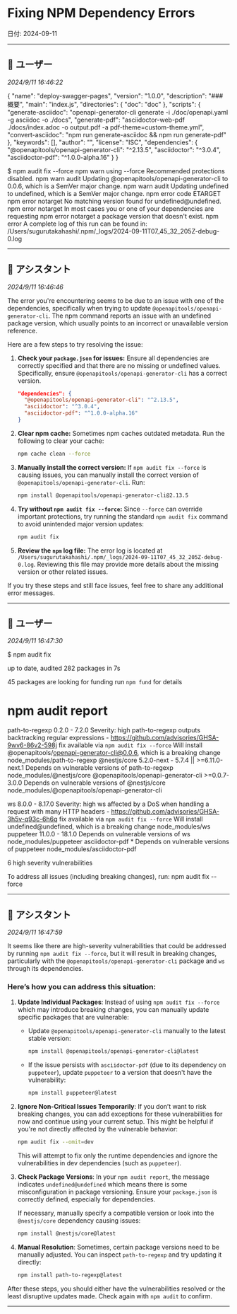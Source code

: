# Fixing NPM Dependency Errors

日付: 2024-09-11

---

## 👤 ユーザー
*2024/9/11 16:46:22*

{
  "name": "deploy-swagger-pages",
  "version": "1.0.0",
  "description": "### 概要",
  "main": "index.js",
  "directories": {
    "doc": "doc"
  },
  "scripts": {
    "generate-asciidoc": "openapi-generator-cli generate -i ./doc/openapi.yaml -g asciidoc -o ./docs",
    "generate-pdf": "asciidoctor-web-pdf ./docs/index.adoc -o output.pdf -a pdf-theme=custom-theme.yml",
    "convert-asciidoc": "npm run generate-asciidoc && npm run generate-pdf"
  },
  "keywords": \[\],
  "author": "",
  "license": "ISC",
  "dependencies": {
    "@openapitools/openapi-generator-cli": "^2.13.5",
    "asciidoctor": "^3.0.4",
    "asciidoctor-pdf": "^1.0.0-alpha.16"
  }
}


$ npm audit fix --force
npm warn using --force Recommended protections disabled.
npm warn audit Updating @openapitools/openapi-generator-cli to 0.0.6, which is a SemVer major change.
npm warn audit Updating undefined to undefined, which is a SemVer major change.
npm error code ETARGET
npm error notarget No matching version found for undefined@undefined.
npm error notarget In most cases you or one of your dependencies are requesting
npm error notarget a package version that doesn't exist.
npm error A complete log of this run can be found in: /Users/sugurutakahashi/.npm/\_logs/2024-09-11T07\_45\_32\_205Z-debug-0.log

---

## 🤖 アシスタント
*2024/9/11 16:46:46*

The error you're encountering seems to be due to an issue with one of the dependencies, specifically when trying to update `@openapitools/openapi-generator-cli`. The npm command reports an issue with an undefined package version, which usually points to an incorrect or unavailable version reference.

Here are a few steps to try resolving the issue:

1. **Check your `package.json` for issues:**
   Ensure all dependencies are correctly specified and that there are no missing or undefined values. Specifically, ensure `@openapitools/openapi-generator-cli` has a correct version.

   ```json
   "dependencies": {
     "@openapitools/openapi-generator-cli": "^2.13.5",
     "asciidoctor": "^3.0.4",
     "asciidoctor-pdf": "^1.0.0-alpha.16"
   }
   ```

2. **Clear npm cache:**
   Sometimes npm caches outdated metadata. Run the following to clear your cache:
   
   ```bash
   npm cache clean --force
   ```

3. **Manually install the correct version:**
   If `npm audit fix --force` is causing issues, you can manually install the correct version of `@openapitools/openapi-generator-cli`. Run:

   ```bash
   npm install @openapitools/openapi-generator-cli@2.13.5
   ```

4. **Try without `npm audit fix --force`:**
   Since `--force` can override important protections, try running the standard `npm audit fix` command to avoid unintended major version updates:

   ```bash
   npm audit fix
   ```

5. **Review the `npm` log file:**
   The error log is located at `/Users/sugurutakahashi/.npm/_logs/2024-09-11T07_45_32_205Z-debug-0.log`. Reviewing this file may provide more details about the missing version or other related issues.

If you try these steps and still face issues, feel free to share any additional error messages.

---

## 👤 ユーザー
*2024/9/11 16:47:30*

$ npm audit fix

up to date, audited 282 packages in 7s

45 packages are looking for funding
  run `npm fund` for details

# npm audit report

path-to-regexp  0.2.0 - 7.2.0
Severity: high
path-to-regexp outputs backtracking regular expressions - https://github.com/advisories/GHSA-9wv6-86v2-598j
fix available via `npm audit fix --force`
Will install @openapitools/openapi-generator-cli@0.0.6, which is a breaking change
node\_modules/path-to-regexp
  @nestjs/core  5.2.0-next - 5.7.4 || &gt;=6.11.0-next.1
  Depends on vulnerable versions of path-to-regexp
  node\_modules/@nestjs/core
    @openapitools/openapi-generator-cli  &gt;=0.0.7-3.0.0
    Depends on vulnerable versions of @nestjs/core
    node\_modules/@openapitools/openapi-generator-cli

ws  8.0.0 - 8.17.0
Severity: high
ws affected by a DoS when handling a request with many HTTP headers - https://github.com/advisories/GHSA-3h5v-q93c-6h6q
fix available via `npm audit fix --force`
Will install undefined@undefined, which is a breaking change
node\_modules/ws
  puppeteer  11.0.0 - 18.1.0
  Depends on vulnerable versions of ws
  node\_modules/puppeteer
    asciidoctor-pdf  \*
    Depends on vulnerable versions of puppeteer
    node\_modules/asciidoctor-pdf

6 high severity vulnerabilities

To address all issues (including breaking changes), run:
  npm audit fix --force

---

## 🤖 アシスタント
*2024/9/11 16:47:59*

It seems like there are high-severity vulnerabilities that could be addressed by running `npm audit fix --force`, but it will result in breaking changes, particularly with the `@openapitools/openapi-generator-cli` package and `ws` through its dependencies.

### Here’s how you can address this situation:

1. **Update Individual Packages**: Instead of using `npm audit fix --force` which may introduce breaking changes, you can manually update specific packages that are vulnerable:
   
   - Update `@openapitools/openapi-generator-cli` manually to the latest stable version:
   
     ```bash
     npm install @openapitools/openapi-generator-cli@latest
     ```
   
   - If the issue persists with `asciidoctor-pdf` (due to its dependency on `puppeteer`), update `puppeteer` to a version that doesn't have the vulnerability:
   
     ```bash
     npm install puppeteer@latest
     ```

2. **Ignore Non-Critical Issues Temporarily**:
   If you don’t want to risk breaking changes, you can add exceptions for these vulnerabilities for now and continue using your current setup. This might be helpful if you're not directly affected by the vulnerable behavior:
   
   ```bash
   npm audit fix --omit=dev
   ```

   This will attempt to fix only the runtime dependencies and ignore the vulnerabilities in dev dependencies (such as `puppeteer`).

3. **Check Package Versions**:
   In your `npm audit report`, the message indicates `undefined@undefined` which means there is some misconfiguration in package versioning. Ensure your `package.json` is correctly defined, especially for dependencies.

   If necessary, manually specify a compatible version or look into the `@nestjs/core` dependency causing issues:

   ```bash
   npm install @nestjs/core@latest
   ```

4. **Manual Resolution**: Sometimes, certain package versions need to be manually adjusted. You can inspect `path-to-regexp` and try updating it directly:

   ```bash
   npm install path-to-regexp@latest
   ```

After these steps, you should either have the vulnerabilities resolved or the least disruptive updates made. Check again with `npm audit` to confirm.

---
